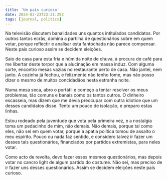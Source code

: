 ```yaml
---
title: 'Um país curioso'
date: 2024-02-23T23:21:29Z
tags: [journal, politics]
---
```



Na televisão discutem banalidades uns quantos intitulados candidatos. Por
outros tantos ecrãs, domina a partilha de questionários sobre em quem votar,
porque reflectir e analisar esta fantochada não parece compensar. Neste país
curioso assim se decidem eleições.

Saio de casa para esta fria e húmida noite de chuva, à procura de café para me
libertar deste torpor que a alucinação em massa induz. Com alguma sorte,
encontro mesas vazias no restaurante perto de casa. Não jantei, nem janto. A
cozinha já fechou, e felizmente não tenho fome, mas não posso dizer o mesmo de
muitos concidadãos nesta estranha noite.

Numa mesa seca, abro o portátil e começo a tentar resolver os meus problemas,
tão comuns e banais como os tantos outros. O dinheiro escasseia, mas dizem que
me devia preocupar com outra idiotice que um desses candidatos disse. Tento um
pouco de isolação, e preparo estas linhas.

Estou rodeado pela juventude que vota pela primeira vez, e a nostalgia toma um
pedacinho de mim, não demais. Não demais, porque tal como eles, não sei em quem
votar, porque a apatia política tomou de assalto o meu espírito. Pouco ou nada
faz sentido, e considero talvez ir fazer um desses tais questionários,
financiados por partidos extremistas, para neles votar.

Como acto de revolta, devo fazer esses mesmos questionários, mas depois votar
no cancro light de algum partido do costume. Não sei, mas preciso de ir fazer
uns desses questionários. Assim se decidem eleições neste país curioso.
